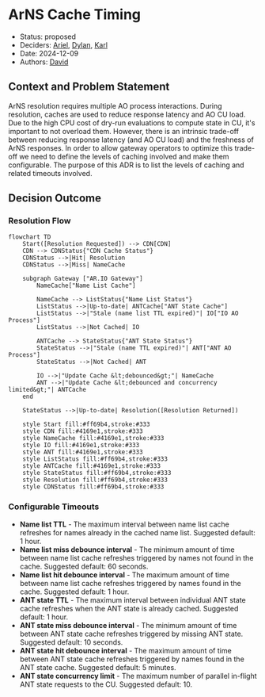 # ArNS Cache Timing

- Status: proposed
- Deciders: [Ariel], [Dylan], [Karl]
- Date: 2024-12-09
- Authors: [David]

## Context and Problem Statement

ArNS resolution requires multiple AO process interactions. During resolution,
caches are used to reduce response latency and AO CU load. Due to the high CPU
cost of dry-run evaluations to compute state in CU, it's important to not
overload them. However, there is an intrinsic trade-off between reducing
response latency (and AO CU load) and the freshness of ArNS responses. In order
to allow gateway operators to optimize this trade-off we need to define the
levels of caching involved and make them configurable. The purpose of this ADR
is to list the levels of caching and related timeouts involved.

## Decision Outcome

### Resolution Flow

```mermaid
flowchart TD
    Start([Resolution Requested]) --> CDN[CDN]
    CDN --> CDNStatus{"CDN Cache Status"}
    CDNStatus -->|Hit| Resolution
    CDNStatus -->|Miss| NameCache

    subgraph Gateway ["AR.IO Gateway"]
        NameCache["Name List Cache"]

        NameCache --> ListStatus{"Name List Status"}
        ListStatus -->|Up-to-date| ANTCache["ANT State Cache"]
        ListStatus -->|"Stale (name list TTL expired)"| IO["IO AO Process"]
        ListStatus -->|Not Cached| IO

        ANTCache --> StateStatus{"ANT State Status"}
        StateStatus -->|"Stale (name TTL expired)"| ANT["ANT AO Process"]
        StateStatus -->|Not Cached| ANT

        IO -->|"Update Cache &lt;debounced&gt;"| NameCache
        ANT -->|"Update Cache &lt;debounced and concurrency limited&gt;"| ANTCache
    end

    StateStatus -->|Up-to-date| Resolution([Resolution Returned])

    style Start fill:#ff69b4,stroke:#333
    style CDN fill:#4169e1,stroke:#333
    style NameCache fill:#4169e1,stroke:#333
    style IO fill:#4169e1,stroke:#333
    style ANT fill:#4169e1,stroke:#333
    style ListStatus fill:#ff69b4,stroke:#333
    style ANTCache fill:#4169e1,stroke:#333
    style StateStatus fill:#ff69b4,stroke:#333
    style Resolution fill:#ff69b4,stroke:#333
    style CDNStatus fill:#ff69b4,stroke:#333

```

### Configurable Timeouts

- **Name list TTL** - The maximum interval between name list cache refreshes
  for names already in the cached name list. Suggested default: 1 hour.
- **Name list miss debounce interval** - The minimum amount of time between
  name list cache refreshes triggered by names not found in the cache.
  Suggested default: 60 seconds.
- **Name list hit debounce interval** - The maximum amount of time between
  name list cache refreshes triggered by names found in the cache. Suggested
  default: 1 hour.
- **ANT state TTL** - The maximum interval between individual ANT state cache
  refreshes when the ANT state is already cached. Suggested default: 1 hour.
- **ANT state miss debounce interval** - The minimum amount of time between ANT
  state cache refreshes triggered by missing ANT state. Suggested default: 10
  seconds.
- **ANT state hit debounce interval** - The maximum amount of time between ANT
  state cache refreshes triggered by names found in the ANT state cache.
  Suggested default: 5 minutes.
- **ANT state concurrency limit** - The maximum number of parallel in-flight
  ANT state requests to the CU. Suggested default: 10.

[Ariel]: https://github.com/arielmelendez
[David]: https://github.com/djwhitt
[Dylan]: https://github.com/dtfiedler
[Karl]: https://github.com/karlprieb
